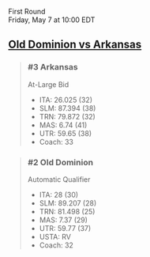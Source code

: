 First Round  
Friday, May 7 at 10:00 EDT
## [Old Dominion vs Arkansas](https://www.ncaa.com/game/5833648) 

> ### #3 Arkansas  
> At-Large Bid  
> - ITA: 26.025 (32)  
> - SLM: 87.394 (38)  
> - TRN: 79.872 (32)  
> - MAS: 6.74 (41)  
> - UTR: 59.65 (38)  
> - Coach: 33  

> ### #2 Old Dominion  
> Automatic Qualifier  
> - ITA: 28 (30)  
> - SLM: 89.207 (28)  
> - TRN: 81.498 (25)  
> - MAS: 7.37 (29)  
> - UTR: 59.77 (37)  
> - USTA: RV  
> - Coach: 32  